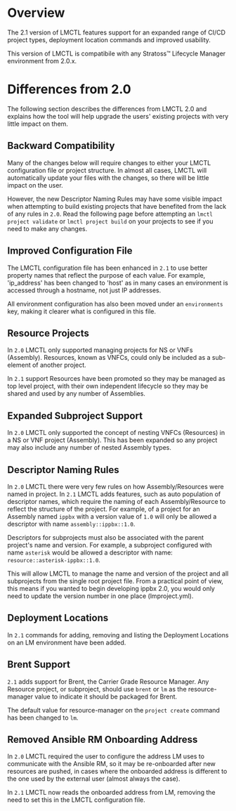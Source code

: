 # Overview

The 2.1 version of LMCTL features support for an expanded range of CI/CD project types, deployment location commands and improved usability.

This version of LMCTL is compatibile with any Stratoss&trade; Lifecycle Manager environment from 2.0.x.

# Differences from 2.0

The following section describes the differences from LMCTL 2.0 and explains how the tool will help upgrade the users' existing projects with very little impact on them.

## Backward Compatibility

Many of the changes below will require changes to either your LMCTL configuration file or project structure. In almost all cases, LMCTL will automatically update your files with the changes, so there will be little impact on the user.

However, the new Descriptor Naming Rules may have some visible impact when attempting to build existing projects that have benefited from the lack of any rules in `2.0`. Read the following page before attempting an `lmctl project validate` or `lmctl project build` on your projects to see if you need to make any changes.

## Improved Configuration File

The LMCTL configuration file has been enhanced in `2.1` to use better property names that reflect the purpose of each value. For example, 'ip_address' has been changed to 'host' as in many cases an environment is accessed through a hostname, not just IP addresses.

All environment configuration has also been moved under an `environments` key, making it clearer what is configured in this file.

## Resource Projects

In `2.0` LMCTL only supported managing projects for NS or VNFs (Assembly). Resources, known as VNFCs, could only be included as a sub-element of another project.

In `2.1` support Resources have been promoted so they may be managed as top level project, with their own independent lifecycle so they may be shared and used by any number of Assemblies.

## Expanded Subproject Support

In `2.0` LMCTL only supported the concept of nesting VNFCs (Resources) in a NS or VNF project (Assembly). This has been expanded so any project may also include any number of nested Assembly types.

## Descriptor Naming Rules

In `2.0` LMCTL there were very few rules on how Assembly/Resources were named in project. In `2.1` LMCTL adds features, such as auto population of descriptor names, which require the naming of each Assembly/Resource to reflect the structure of the project. For example, of a project for an Assembly named `ippbx` with a version value of `1.0` will only be allowed a descriptor with name `assembly::ippbx::1.0`.

Descriptors for subprojects must also be associated with the parent project's name and version. For example, a subproject configured with name `asterisk` would be allowed a descriptor with name: `resource::asterisk-ippbx::1.0`.

This will allow LMCTL to manage the name and version of the project and all subprojects from the single root project file. From a practical point of view, this means if you wanted to begin developing ippbx 2.0, you would only need to update the version number in one place (lmproject.yml).

## Deployment Locations

In `2.1` commands for adding, removing and listing the Deployment Locations on an LM environment have been added.

## Brent Support

`2.1` adds support for Brent, the Carrier Grade Resource Manager. Any Resource project, or subproject, should use `brent` or `lm` as the resource-manager value to indicate it should be packaged for Brent.

The default value for resource-manager on the `project create` command has been changed to `lm`.

## Removed Ansible RM Onboarding Address

In `2.0` LMCTL required the user to configure the address LM uses to communicate with the Ansible RM, so it may be re-onboarded after new resources are pushed, in cases where the onboarded address is different to the one used by the external user (almost always the case).

In `2.1` LMCTL now reads the onboarded address from LM, removing the need to set this in the LMCTL configuration file.
